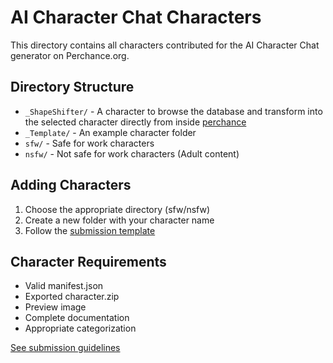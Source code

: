 # AI Character Chat Characters

This directory contains all characters contributed for the AI Character Chat generator on Perchance.org.

## Directory Structure
- `_ShapeShifter/` - A character to browse the database and transform into the selected character directly from inside [perchance](https://perchance.org/ai-character-chat)
- `_Template/` - An example character folder
- `sfw/` - Safe for work characters
- `nsfw/` - Not safe for work characters (Adult content)

## Adding Characters
1. Choose the appropriate directory (sfw/nsfw)
2. Create a new folder with your character name
3. Follow the [submission template](../../docs/templates/ai-character-chat/)

## Character Requirements
- Valid manifest.json
- Exported character.zip
- Preview image
- Complete documentation
- Appropriate categorization

[See submission guidelines](../../docs/getting-started/how-to-submit.md)
